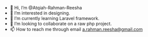 - 👋 Hi, I’m @Atqiah-Rahman-Reesha
- 👀 I’m interested in designing.
- 🌱 I’m currently learning Laravel framework.
- 💞️ I’m looking to collaborate on a raw php project.
- 📫 How to reach me through email a.rahman.reesha@gmail.com

<!---
Atqiah-Rahman-Reesha/Atqiah-Rahman-Reesha is a ✨ special ✨ repository because its `README.md` (this file) appears on your GitHub profile.
You can click the Preview link to take a look at your changes.
--->
